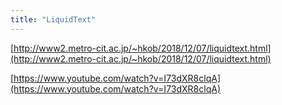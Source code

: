 ```yaml
---
title: "LiquidText"
---
```


[http://www2.metro-cit.ac.jp/~hkob/2018/12/07/liquidtext.html](http://www2.metro-cit.ac.jp/~hkob/2018/12/07/liquidtext.html)

[https://www.youtube.com/watch?v=I73dXR8clqA](https://www.youtube.com/watch?v=I73dXR8clqA)
